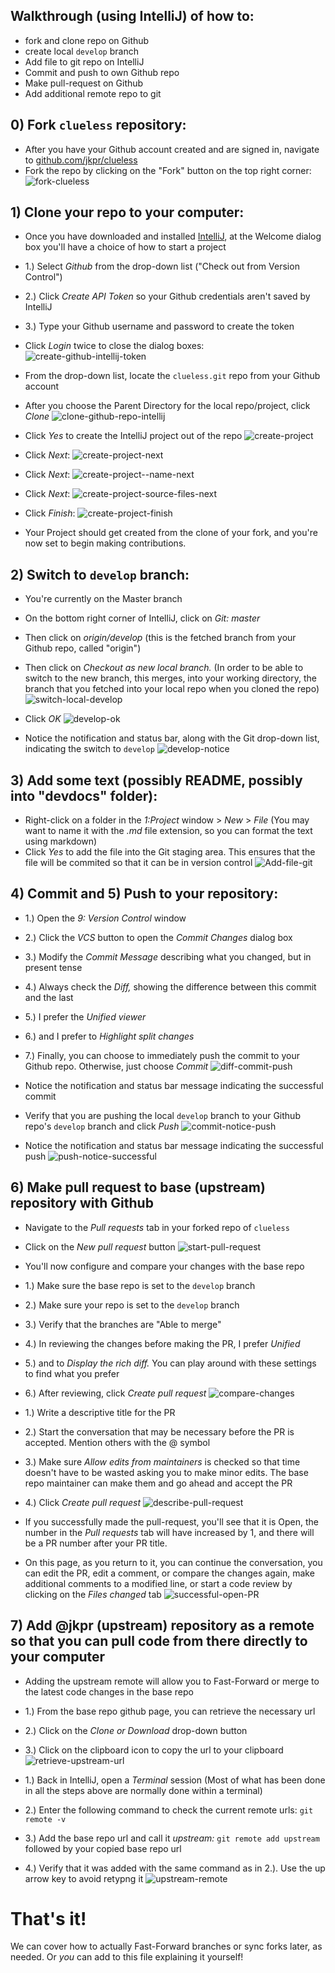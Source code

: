 ## Walkthrough (using IntelliJ) of how to:
 * fork and clone repo on Github
 * create local `develop` branch
 * Add file to git repo on IntelliJ
 * Commit and push to own Github repo
 * Make pull-request on Github
 * Add additional remote repo to git


## 0) Fork `clueless` repository:
 
 - After you have your Github account created and are signed in, navigate to [github.com/jkpr/clueless](https://github.com/jkpr/clueless)
 - Fork the repo by clicking on the "Fork" button on the top right corner:
![fork-clueless](https://www.dropbox.com/s/wmindt7ive5phrt/fork-clueless.jpeg?dl=1)

## 1) Clone your repo to your computer:

- Once you have downloaded and installed [IntelliJ](http://www.jetbrains.com/idea/), at the Welcome dialog box you'll have a choice of how to start a project
- 1.) Select _Github_ from the drop-down list ("Check out from Version Control")
- 2.) Click _Create API Token_ so your Github credentials aren't saved by IntelliJ
- 3.) Type your Github username and password to create the token
- Click _Login_ twice to close the dialog boxes:
![create-github-intellij-token](https://www.dropbox.com/s/i2vlnn6d4hruq6c/create-github-intellij-token.png?dl=1)

- From the drop-down list, locate the `clueless.git` repo from your Github account
- After you choose the Parent Directory for the local repo/project, click _Clone_
![clone-github-repo-intellij](https://www.dropbox.com/s/sow1m9k09bpui1f/clone-github-repo-intellij.png?dl=1)

- Click _Yes_ to create the IntelliJ project out of the repo
![create-project](https://www.dropbox.com/s/k46s3htxvkuiwg8/create-project.png?dl=1)

- Click _Next_:
![create-project-next](https://www.dropbox.com/s/y8eyurtfe61v506/create-project-next.png?dl=1)

- Click _Next_:
![create-project--name-next](https://www.dropbox.com/s/y0rbify9gz1gvmi/create-project--name-next.png?dl=1)

- Click _Next_:
![create-project-source-files-next](https://www.dropbox.com/s/shaumisd4cc91o8/create-project-source-files-next.png?dl=1)

- Click _Finish_:
![create-project-finish](https://www.dropbox.com/s/6zmwaojl10fyyno/create-project-finish.png?dl=1)

- Your Project should get created from the clone of your fork, and you're now set to begin making contributions.

## 2) Switch to `develop` branch:

- You're currently on the Master branch
- On the bottom right corner of IntelliJ, click on _Git: master_
- Then click on _origin/develop_ (this is the fetched branch from your Github repo, called "origin")
- Then click on _Checkout as new local branch._ (In order to be able to switch to the new branch, this merges, into your working directory, the branch that you fetched into your local repo  when you cloned the repo)
![switch-local-develop](https://www.dropbox.com/s/703d06u2ymtv3by/switch-local-develop.png?dl=1)


- Click _OK_
![develop-ok](https://www.dropbox.com/s/u22ogv9jd97rtaa/develop-ok.png?dl=1)

- Notice the notification and status bar, along with the Git drop-down list, indicating the switch to `develop`
![develop-notice](https://www.dropbox.com/s/ptm6zbwig79ixdg/develop-notice.png?dl=1)

## 3) Add some text (possibly README, possibly into "devdocs" folder):

- Right-click on a folder in the _1:Project_ window > _New_ > _File_ (You may want to name it with the _.md_ file extension, so you can format the text using markdown)
- Click _Yes_ to add the file into the Git staging area. This ensures that the file will be commited so that it can be in version control
![Add-file-git](https://www.dropbox.com/s/cekwnl0btg6200e/add-file-git.png?dl=1)

## 4) Commit and 5) Push to your repository:

- 1.) Open the _9: Version Control_ window
- 2.) Click the _VCS_ button to open the _Commit Changes_ dialog box
- 3.) Modify the _Commit Message_ describing what you changed, but in present tense
- 4.) Always check the _Diff,_ showing the difference between this commit and the last
- 5.) I prefer the _Unified viewer_
- 6.) and I prefer to _Highlight split changes_
- 7.) Finally, you can choose to immediately push the commit to your Github repo. Otherwise, just choose _Commit_
![diff-commit-push](https://www.dropbox.com/s/6mlm5b8ygsqu0qz/diff-commit-push.png?dl=1)

- Notice the notification and status bar message indicating the successful commit
- Verify that you are pushing the local `develop` branch to your Github repo's `develop` branch and click _Push_
![commit-notice-push](https://www.dropbox.com/s/otptz3bmtq6vwlk/commit-notice-push.png?dl=1)

- Notice the notification and status bar message indicating the successful push
![push-notice-successful](https://www.dropbox.com/s/s76re65mzx0olil/push-notice-successful.png?dl=1)

## 6) Make pull request to base (upstream) repository with Github

- Navigate to the _Pull requests_ tab in your forked repo of `clueless`
- Click on the _New pull request_ button
![start-pull-request](https://www.dropbox.com/s/qno9p6exbg0b5cj/start-pull-request.png?dl=1)

- You'll now configure and compare your changes with the base repo
- 1.) Make sure the base repo is set to the `develop` branch
- 2.) Make sure your repo is set to the `develop` branch
- 3.) Verify that the branches are "Able to merge"
- 4.) In reviewing the changes before making the PR, I prefer _Unified_ 
- 5.) and to _Display the rich diff._ You can play around with these settings to find what you prefer
- 6.) After reviewing, click _Create pull request_
![compare-changes](https://www.dropbox.com/s/uw9s6w1ju47w3xj/compare-changes.png?dl=1)

- 1.) Write a descriptive title for the PR
- 2.) Start the conversation that may be necessary before the PR is accepted. Mention others with the @ symbol
- 3.) Make sure _Allow edits from maintainers_ is checked so that time doesn't have to be wasted asking you to make minor edits. The base repo maintainer can make them and go ahead and accept the PR
- 4.) Click _Create pull request_
![describe-pull-request](https://www.dropbox.com/s/oau5ulu2ee00drf/describe-pull-request.png?dl=1)

- If you successfully made the pull-request, you'll see that it is Open, the number in the _Pull requests_ tab will have increased by 1, and there will be a PR number after your PR title.
- On this page, as you return to it, you can continue the conversation, you can edit the PR, edit a comment, or compare the changes again, make additional comments to a modified line, or start a code review by clicking on the _Files changed_ tab
![successful-open-PR](https://www.dropbox.com/s/12fjqtg2xi69e8c/successful-open-pr.png?dl=1)

## 7) Add @jkpr (upstream) repository as a remote so that you can pull code from there directly to your computer

- Adding the upstream remote will allow you to Fast-Forward or merge to the latest code changes in the base repo
- 1.) From the base repo github page, you can retrieve the necessary url
- 2.) Click on the _Clone or Download_ drop-down button
- 3.) Click on the clipboard icon to copy the url to your clipboard
![retrieve-upstream-url](https://www.dropbox.com/s/kav4evhyan4pf24/retrieve-upstream-url.png?dl=1)

- 1.) Back in IntelliJ, open a _Terminal_ session (Most of what has been done in all the steps above are normally done within a terminal)
- 2.) Enter the following command to check the current remote urls: `git remote -v`
- 3.) Add the base repo url and call it _upstream:_ `git remote add upstream ` followed by your copied base repo url
- 4.) Verify that it was added with the same command as in 2.). Use the up arrow key to avoid retypng it
![upstream-remote](https://www.dropbox.com/s/nio6fx6z2grw5c4/upstream-remote.png?dl=1)
 
# That's it!
We can cover how to actually Fast-Forward branches or sync forks later, as needed. Or _you_ can add to this file explaining it yourself!
